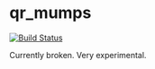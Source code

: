 # qr_mumps

[![Build Status](https://travis-ci.org/dpo/qr_mumps.jl.svg?branch=master)](https://travis-ci.org/dpo/qr_mumps.jl)

Currently broken. Very experimental.
